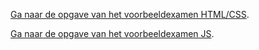 [Ga naar de opgave van het voorbeeldexamen HTML/CSS](HTML-CSS/opgave.md).



[Ga naar de opgave van het voorbeeldexamen JS](JS/opgave-JS.md).

